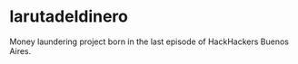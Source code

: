 larutadeldinero
===============

Money laundering project born in the last episode of HackHackers Buenos Aires.
